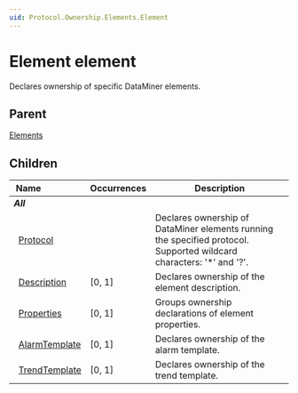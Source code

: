 ```yaml
---
uid: Protocol.Ownership.Elements.Element
---
```


# Element element

Declares ownership of specific DataMiner elements.

## Parent

[Elements](xref:Protocol.Ownership.Elements)

## Children

|Name&nbsp;&nbsp;&nbsp;&nbsp;&nbsp;&nbsp;&nbsp;&nbsp;&nbsp;&nbsp;&nbsp;&nbsp;&nbsp;&nbsp;&nbsp;&nbsp;|Occurrences|Description|
|--- |--- |--- |
|***All***|||
|&nbsp;&nbsp;[Protocol](xref:Protocol.Ownership.Elements.Element.Protocol)||Declares ownership of DataMiner elements running the specified protocol. Supported wildcard characters: '*' and '?'.|
|&nbsp;&nbsp;[Description](xref:Protocol.Ownership.Elements.Element.Description)|[0, 1]|Declares ownership of the element description.|
|&nbsp;&nbsp;[Properties](xref:Protocol.Ownership.Elements.Element.Properties)|[0, 1]|Groups ownership declarations of element properties.|
|&nbsp;&nbsp;[AlarmTemplate](xref:Protocol.Ownership.Elements.Element.AlarmTemplate)|[0, 1]|Declares ownership of the alarm template.|
|&nbsp;&nbsp;[TrendTemplate](xref:Protocol.Ownership.Elements.Element.TrendTemplate)|[0, 1]|Declares ownership of the trend template.|
